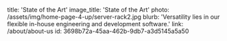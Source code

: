 title: 'State of the Art'
image_title: 'State of the Art'
photo: /assets/img/home-page-4-up/server-rack2.jpg
blurb: 'Versatility lies in our flexible in-house engineering and development software.'
link: /about/about-us
id: 3698b72a-45aa-462b-9db7-a3d5145a5a50
